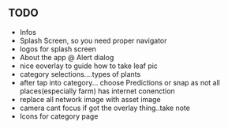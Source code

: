 ## TODO

- Infos
- Splash Screen, so you need proper navigator
- logos for splash screen
- About the app @ Alert dialog
- nice eoverlay to guide how to take leaf pic
- category selections....types of plants
- after tap into category... choose Predictions or snap as not all places(especially farm) has internet conenction
- replace all network image with asset image
- camera cant focus if got the overlay thing..take note
- Icons for category page
